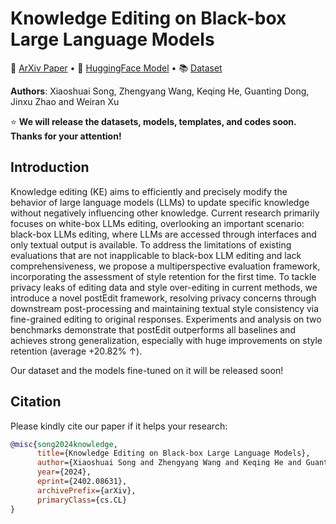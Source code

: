 
# Knowledge Editing on Black-box Large Language Models</h2>

<p>
📃 <a href="https://arxiv.org/pdf/2402.08631.pdf">ArXiv Paper</a>
  •
🤗 <a href="">HuggingFace Model</a> 
  •
📚 <a href="">Dataset</a>
</p>

**Authors**: Xiaoshuai Song, Zhengyang Wang, Keqing He, Guanting Dong, Jinxu Zhao and Weiran Xu

⭐ **We will release the datasets, models, templates, and codes soon. Thanks for your attention!**

## Introduction
Knowledge editing (KE) aims to efficiently and precisely modify the behavior of large language models (LLMs) to update specific knowledge without negatively influencing other knowledge. Current research primarily focuses on white-box LLMs editing, overlooking an important scenario: black-box LLMs editing, where LLMs are accessed through interfaces and only textual output is available. To address the limitations of existing evaluations that are not inapplicable to black-box LLM editing and lack comprehensiveness, we propose a multiperspective evaluation framework, incorporating the assessment of style retention for the first time. To tackle privacy leaks of editing data and style over-editing in current methods, we introduce a novel postEdit framework, resolving privacy concerns through downstream post-processing and maintaining textual style consistency via fine-grained editing to original responses. Experiments and analysis on two benchmarks demonstrate that postEdit outperforms all baselines and achieves strong generalization, especially with huge improvements on style retention (average +20.82% ↑).

Our dataset and the models fine-tuned on it will be released soon!

## Citation
Please kindly cite our paper if it helps your research:
```BibTex
@misc{song2024knowledge,
      title={Knowledge Editing on Black-box Large Language Models}, 
      author={Xiaoshuai Song and Zhengyang Wang and Keqing He and Guanting Dong and Jinxu Zhao and Weiran Xu},
      year={2024},
      eprint={2402.08631},
      archivePrefix={arXiv},
      primaryClass={cs.CL}
}
```
